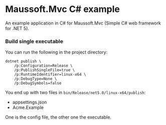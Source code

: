 # Maussoft.Mvc C# example

An example application in C# for Maussoft.Mvc (Simple C# web framework for .NET 5).

### Build single executable

You can run the following in the project directory:

    dotnet publish \
        /p:Configuration=Release \
        /p:PublishSingleFile=true \
        /p:RuntimeIdentifier=linux-x64 \
        /p:DebugType=None \
        /p:DebugSymbols=false
    
You end up with two files in `bin/Release/net5.0/linux-x64/publish`:

- appsettings.json
- Acme.Example

One is the config file, the other one the executable.
